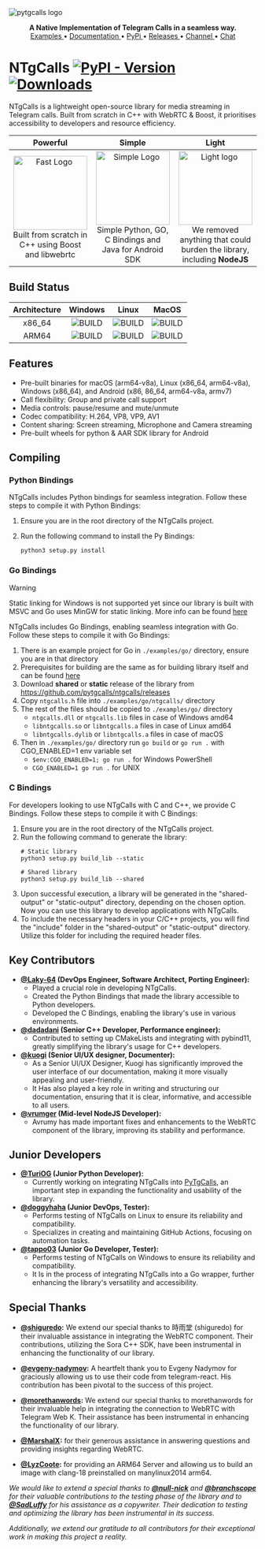 <img src="https://raw.githubusercontent.com/pytgcalls/ntgcalls/master/.github/images/banner.png" alt="pytgcalls logo" />
<p align="center">
    <b>A Native Implementation of Telegram Calls in a seamless way.</b>
    <br>
    <a href="https://github.com/pytgcalls/ntgcalls/tree/master/examples">
        Examples
    </a>
    •
    <a href="https://pytgcalls.github.io/">
        Documentation
    </a>
    •
    <a href="https://pypi.org/project/ntgcalls/">
        PyPi
    </a>
    •
    <a href="https://github.com/pytgcalls/ntgcalls/releases">
        Releases
    </a>
    •
    <a href="https://t.me/pytgcallsnews">
        Channel
    </a>
    •
    <a href="https://t.me/pytgcallschat">
        Chat
    </a>
</p>

# NTgCalls [![PyPI - Version](https://img.shields.io/pypi/v/ntgcalls?logo=python&logoColor=%23959DA5&label=pypi&labelColor=%23282f37)](https://pypi.org/project/ntgcalls/) [![Downloads](https://img.shields.io/pepy/dt/ntgcalls?logoColor=%23959DA5&labelColor=%23282f37&color=%2328A745)](https://pepy.tech/project/ntgcalls)
NTgCalls is a lightweight open-source library for media streaming in Telegram calls. Built from scratch in C++ with WebRTC & Boost, it prioritises accessibility to developers and resource efficiency.

|                                                                                     Powerful                                                                                      |                                                                                            Simple                                                                                            |                                                                                                   Light                                                                                                    |
|:---------------------------------------------------------------------------------------------------------------------------------------------------------------------------------:|:--------------------------------------------------------------------------------------------------------------------------------------------------------------------------------------------:|:----------------------------------------------------------------------------------------------------------------------------------------------------------------------------------------------------------:|
| <img src="https://raw.githubusercontent.com/pytgcalls/ntgcalls/master/.github/images/fast.gif" width=150 alt="Fast Logo"/><br>Built from scratch in C++ using Boost and libwebrtc | <img src="https://raw.githubusercontent.com/pytgcalls/ntgcalls/master/.github/images/simple.gif" width=150 alt="Simple Logo"/><br>Simple Python, GO, C Bindings and Java for Android SDK<br> | <img src="https://raw.githubusercontent.com/pytgcalls/ntgcalls/master/.github/images/light.gif" width=150 alt="Light logo"/><br>We removed anything that could burden the library, including <b>NodeJS</b> |

## Build Status
| Architecture |                                                                   Windows                                                                   |                                                                Linux                                                                |                                                                  MacOS                                                                  |
|:------------:|:-------------------------------------------------------------------------------------------------------------------------------------------:|:-----------------------------------------------------------------------------------------------------------------------------------:|:---------------------------------------------------------------------------------------------------------------------------------------:|
|    x86_64    |   ![BUILD](https://img.shields.io/badge/build-passing-dark_green?logo=windows11&logoColor=%23959DA5&labelColor=%23282f37&color=%2328A745)   | ![BUILD](https://img.shields.io/badge/build-passing-dark_green?logo=linux&logoColor=%23959DA5&labelColor=%23282f37&color=%2328A745) | ![BUILD](https://img.shields.io/badge/build-unsupported-dark_green?logo=apple&logoColor=%23959DA5&labelColor=%23282f37&color=%23959DA5) |
|    ARM64     | ![BUILD](https://img.shields.io/badge/build-unsupported-dark_green?logo=windows11&logoColor=%23959DA5&labelColor=%23282f37&color=%23959DA5) | ![BUILD](https://img.shields.io/badge/build-passing-dark_green?logo=linux&logoColor=%23959DA5&labelColor=%23282f37&color=%2328A745) |   ![BUILD](https://img.shields.io/badge/build-passing-dark_green?logo=apple&logoColor=%23959DA5&labelColor=%23282f37&color=%2328A745)   |

## Features
- Pre-built binaries for macOS (arm64-v8a), Linux (x86_64, arm64-v8a), Windows (x86_64), and Android (x86, 86_64, arm64-v8a, armv7)
- Call flexibility: Group and private call support
- Media controls: pause/resume and mute/unmute
- Codec compatibility: H.264, VP8, VP9, AV1
- Content sharing: Screen streaming, Microphone and Camera streaming
- Pre-built wheels for python & AAR SDK library for Android

## Compiling

### Python Bindings
NTgCalls includes Python bindings for seamless integration. Follow these steps to compile it with Python Bindings:
1. Ensure you are in the root directory of the NTgCalls project.
2. Run the following command to install the Py Bindings:

   ```shell
   python3 setup.py install
   ```
### Go Bindings
> [!WARNING]
> Static linking for Windows is not supported yet since our library is built with MSVC and Go uses MinGW for static linking.
> More info can be found [here](https://github.com/golang/go/issues/63903)

NTgCalls includes Go Bindings, enabling seamless integration with Go. Follow these steps to compile it with Go Bindings:
1. There is an example project for Go in `./examples/go/` directory, ensure you are in that directory
2. Prerequisites for building are the same as for building library itself and can be found [here](https://pytgcalls.github.io/NTgCalls/Build%20Guide#Installing=Prerequisites)
3. Download **shared** or **static** release of the library from https://github.com/pytgcalls/ntgcalls/releases
4. Copy `ntgcalls.h` file into `./examples/go/ntgcalls/` directory
5. The rest of the files should be copied to `./examples/go/` directory
    * `ntgcalls.dll` or `ntgcalls.lib` files in case of Windows amd64
    * `libntgcalls.so` or `libntgcalls.a` files in case of Linux amd64
    * `libntgcalls.dylib` or `libntgcalls.a` files in case of macOS
6. Then in `./examples/go/` directory run `go build` or `go run .` with CGO_ENABLED=1 env variable set
    * `$env:CGO_ENABLED=1; go run .` for Windows PowerShell
    * `CGO_ENABLED=1 go run .` for UNIX


### C Bindings
For developers looking to use NTgCalls with C and C++, we provide C Bindings. Follow these steps to compile it with C Bindings:
1. Ensure you are in the root directory of the NTgCalls project.
2. Run the following command to generate the library:
   ```shell
   # Static library
   python3 setup.py build_lib --static
   
   # Shared library
   python3 setup.py build_lib --shared
   ```
3. Upon successful execution, a library will be generated in the "shared-output" or "static-output" directory, depending on the chosen option.
   Now you can use this library to develop applications with NTgCalls.
4. To include the necessary headers in your C/C++ projects, you will find the "include" folder in the "shared-output" or "static-output" directory.
   Utilize this folder for including the required header files.

## Key Contributors
* <b><a href="https://github.com/Laky-64">@Laky-64</a> (DevOps Engineer, Software Architect, Porting Engineer):</b>
    * Played a crucial role in developing NTgCalls.
    * Created the Python Bindings that made the library accessible to Python developers.
    * Developed the C Bindings, enabling the library's use in various environments.
* <b><a href="https://github.com/dadadani">@dadadani</a> (Senior C++ Developer, Performance engineer):</b>
    * Contributed to setting up CMakeLists and integrating with pybind11,
      greatly simplifying the library's usage for C++ developers.
* <b><a href="https://github.com/kuogi">@kuogi</a> (Senior UI/UX designer, Documenter):</b>
    * As a Senior UI/UX Designer, Kuogi has significantly improved the user interface of our documentation,
      making it more visually appealing and user-friendly.
    * It Has also played a key role in writing and structuring our documentation, ensuring that it is clear,
      informative, and accessible to all users.
* <b><a href="https://github.com/vrumger">@vrumger</a> (Mid-level NodeJS Developer):</b>
    * Avrumy has made important fixes and enhancements to the WebRTC component of the library,
      improving its stability and performance.

## Junior Developers
* <b><a href="https://github.com/TuriOG">@TuriOG</a> (Junior Python Developer):</b>
    * Currently working on integrating NTgCalls into <a href="//github.com/pytgcalls/pytgcalls">PyTgCalls</a>, an important step
      in expanding the functionality and usability of the library.
* <b><a href="https://github.com/doggyhaha">@doggyhaha</a> (Junior DevOps, Tester):</b>
    * Performs testing of NTgCalls on Linux to ensure its reliability and compatibility.
    * Specializes in creating and maintaining GitHub Actions, focusing on automation tasks.
* <b><a href="https://github.com/tappo03">@tappo03</a> (Junior Go Developer, Tester):</b>
    * Performs testing of NTgCalls on Windows to ensure its reliability and compatibility.
    * It Is in the process of integrating NTgCalls into a Go wrapper, further enhancing the library's
      versatility and accessibility.

## Special Thanks
* <b><a href="https://github.com/shiguredo">@shiguredo</a>:</b>
  We extend our special thanks to 時雨堂 (shiguredo) for their invaluable assistance in integrating the WebRTC component. Their contributions,
  utilizing the Sora C++ SDK, have been instrumental in enhancing the functionality of our library.

* <b><a href="https://github.com/evgeny-nadymov">@evgeny-nadymov</a>:</b>
  A heartfelt thank you to Evgeny Nadymov for graciously allowing us to use their code from telegram-react.
  His contribution has been pivotal to the success of this project.

* <b><a href="https://github.com/morethanwords">@morethanwords</a>:</b>
  We extend our special thanks to morethanwords for their invaluable help in integrating the connection to WebRTC with Telegram Web K.
  Their assistance has been instrumental in enhancing the functionality of our library.

* <b><a href="https://github.com/MarshalX">@MarshalX</a>:</b> for their generous assistance in answering questions and providing insights regarding WebRTC.

* <b><a href="https://github.com/LyzCoote">@LyzCoote</a>:</b> for providing an ARM64 Server and allowing us to build an image with clang-18 preinstalled on manylinux2014 arm64.

_We would like to extend a special thanks to <b><a href='https://github.com/null-nick'>@null-nick</a></b>
and <b><a href='https://github.com/branchscope'>@branchscope</a></b> for their valuable contributions to the testing phase of the library and to
<b><a href='https://github.com/SadLuffy'>@SadLuffy</a></b> for his assistance as a copywriter.
Their dedication to testing and optimizing the library has been instrumental in its success._

_Additionally, we extend our gratitude to all contributors for their exceptional work in making this project a reality._
